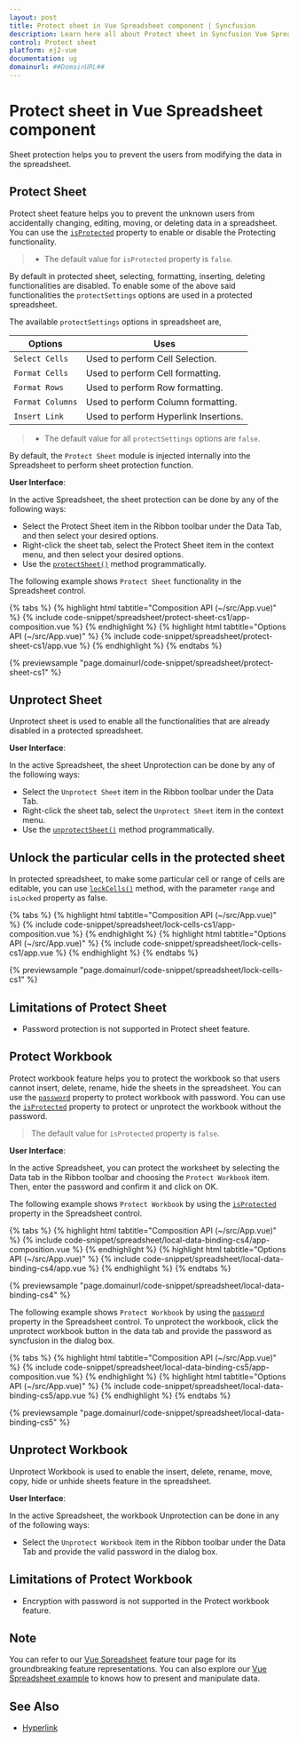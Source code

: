 ```yaml
---
layout: post
title: Protect sheet in Vue Spreadsheet component | Syncfusion
description: Learn here all about Protect sheet in Syncfusion Vue Spreadsheet component of Syncfusion Essential JS 2 and more.
control: Protect sheet 
platform: ej2-vue
documentation: ug
domainurl: ##DomainURL##
---
```


# Protect sheet in Vue Spreadsheet component

Sheet protection helps you to prevent the users from modifying the data in the spreadsheet.

## Protect Sheet

Protect sheet feature helps you to prevent the unknown users from accidentally changing, editing, moving, or deleting data in a spreadsheet.
You can use the [`isProtected`](https://ej2.syncfusion.com/vue/documentation/api/spreadsheet/#isprotected) property to enable or disable the Protecting functionality.

> * The default value for `isProtected` property is `false`.

By default in protected sheet, selecting, formatting, inserting, deleting functionalities are disabled. To enable some of the above said functionalities the `protectSettings` options are used in a protected spreadsheet.

The available `protectSettings` options in spreadsheet are,

| Options | Uses |
|-----|------|
| `Select Cells` | Used to perform Cell Selection. |
| `Format Cells` | Used to perform Cell formatting. |
| `Format Rows` | Used to perform Row formatting. |
| `Format Columns` | Used to perform Column formatting. |
| `Insert Link` | Used to perform Hyperlink Insertions. |

> * The default value for all `protectSettings` options are `false`.

By default, the `Protect Sheet` module is injected internally into the Spreadsheet to perform sheet protection function.

**User Interface**:

In the active Spreadsheet, the sheet protection can be done by any of the following ways:

* Select the Protect Sheet item in the Ribbon toolbar under the Data Tab, and then select your desired options.
* Right-click the sheet tab, select the Protect Sheet item in the context menu, and then select your desired options.
* Use the [`protectSheet()`](../api/spreadsheet/#protectsheet) method programmatically.

The following example shows `Protect Sheet` functionality in the Spreadsheet control.

{% tabs %}
{% highlight html tabtitle="Composition API (~/src/App.vue)" %}
{% include code-snippet/spreadsheet/protect-sheet-cs1/app-composition.vue %}
{% endhighlight %}
{% highlight html tabtitle="Options API (~/src/App.vue)" %}
{% include code-snippet/spreadsheet/protect-sheet-cs1/app.vue %}
{% endhighlight %}
{% endtabs %}
        
{% previewsample "page.domainurl/code-snippet/spreadsheet/protect-sheet-cs1" %}

## Unprotect Sheet

Unprotect sheet is used to enable all the functionalities that are already disabled in a protected spreadsheet.

**User Interface**:

In the active Spreadsheet, the sheet Unprotection can be done by any of the following ways:

* Select the `Unprotect Sheet` item in the Ribbon toolbar under the Data Tab.
* Right-click the sheet tab, select the `Unprotect Sheet` item in the context menu.
* Use the [`unprotectSheet()`](../api/spreadsheet/#unprotectsheet) method programmatically.

## Unlock the particular cells in the protected sheet

In protected spreadsheet, to make some particular cell or range of cells are editable, you can use [`lockCells()`](../api/spreadsheet/#lockcells) method, with the parameter `range` and `isLocked` property as false.

{% tabs %}
{% highlight html tabtitle="Composition API (~/src/App.vue)" %}
{% include code-snippet/spreadsheet/lock-cells-cs1/app-composition.vue %}
{% endhighlight %}
{% highlight html tabtitle="Options API (~/src/App.vue)" %}
{% include code-snippet/spreadsheet/lock-cells-cs1/app.vue %}
{% endhighlight %}
{% endtabs %}
        
{% previewsample "page.domainurl/code-snippet/spreadsheet/lock-cells-cs1" %}

## Limitations of Protect Sheet

* Password protection is not supported in Protect sheet feature.

## Protect Workbook

Protect workbook feature helps you to protect the workbook so that users cannot insert, delete, rename, hide the sheets in the spreadsheet.
You can use the [`password`](https://ej2.syncfusion.com/vue/documentation/api/spreadsheet/#password) property to protect workbook with password.
You can use the [`isProtected`](https://ej2.syncfusion.com/vue/documentation/api/spreadsheet/#isprotected) property to protect or unprotect the workbook without the password.

> The default value for `isProtected` property is `false`.

**User Interface**:

In the active Spreadsheet, you can protect the worksheet by selecting the Data tab in the Ribbon toolbar and choosing the `Protect Workbook` item. Then, enter the password and confirm it and click on OK.

The following example shows `Protect Workbook` by using the [`isProtected`](https://ej2.syncfusion.com/vue/documentation/api/spreadsheet/#isprotected) property in the Spreadsheet control.

{% tabs %}
{% highlight html tabtitle="Composition API (~/src/App.vue)" %}
{% include code-snippet/spreadsheet/local-data-binding-cs4/app-composition.vue %}
{% endhighlight %}
{% highlight html tabtitle="Options API (~/src/App.vue)" %}
{% include code-snippet/spreadsheet/local-data-binding-cs4/app.vue %}
{% endhighlight %}
{% endtabs %}
        
{% previewsample "page.domainurl/code-snippet/spreadsheet/local-data-binding-cs4" %}

The following example shows `Protect Workbook` by using the [`password`](https://ej2.syncfusion.com/vue/documentation/api/spreadsheet/#password) property in the Spreadsheet control. To unprotect the workbook, click the unprotect workbook button in the data tab and provide the password as syncfusion in the dialog box.

{% tabs %}
{% highlight html tabtitle="Composition API (~/src/App.vue)" %}
{% include code-snippet/spreadsheet/local-data-binding-cs5/app-composition.vue %}
{% endhighlight %}
{% highlight html tabtitle="Options API (~/src/App.vue)" %}
{% include code-snippet/spreadsheet/local-data-binding-cs5/app.vue %}
{% endhighlight %}
{% endtabs %}
        
{% previewsample "page.domainurl/code-snippet/spreadsheet/local-data-binding-cs5" %}

## Unprotect Workbook

Unprotect Workbook is used to enable the insert, delete, rename, move, copy, hide or unhide sheets feature  in the spreadsheet.

**User Interface**:

In the active Spreadsheet, the workbook Unprotection can be done in any of the following ways:

* Select the `Unprotect Workbook` item in the Ribbon toolbar under the Data Tab and provide the valid password in the dialog box.

## Limitations of Protect Workbook

* Encryption with password is not supported in the Protect workbook feature.

## Note

You can refer to our [Vue Spreadsheet](https://www.syncfusion.com/vue-ui-components/vue-spreadsheet) feature tour page for its groundbreaking feature representations. You can also explore our [Vue Spreadsheet example](https://ej2.syncfusion.com/vue/demos/#/material/spreadsheet/default.html) to knows how to present and manipulate data.

## See Also

* [Hyperlink](./link)
